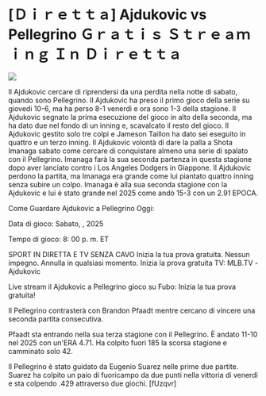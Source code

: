 # [Ｄｉｒｅｔｔａ] Ajdukovic vs Pellegrino Ｇｒａｔｉｓ Ｓｔｒｅａｍｉｎｇ Ｉｎ Ｄｉｒｅｔｔａ  
  
  
[![](https://i.imgur.com/qSNzIqt.png)](https://movie.rssnews.media/CxkKJOMC.php)  
  
Il Ajdukovic cercare di riprendersi da una perdita nella notte di sabato, quando sono Pellegrino. Il Ajdukovic ha preso il primo gioco della serie su giovedi 10-6, ma ha perso 8-1 venerdì e ora sono 1-3 della stagione. Il Ajdukovic segnato la prima esecuzione del gioco in alto della seconda, ma ha dato due nel fondo di un inning e, scavalcato il resto del gioco. Il Ajdukovic gestito solo tre colpi e Jameson Taillon ha dato sei eseguito in quattro e un terzo inning. Il Ajdukovic volontà di dare la palla a Shota Imanaga sabato come cercare di conquistare almeno una serie di spalato con il Pellegrino. Imanaga farà la sua seconda partenza in questa stagione dopo aver lanciato contro i Los Angeles Dodgers in Giappone. Il Ajdukovic perdono la partita, ma Imanaga era grande come lui piantato quattro inning senza subire un colpo. Imanaga è alla sua seconda stagione con la Ajdukovic e lui è stato grande nel 2025 come andò 15-3 con un 2.91 EPOCA.

Come Guardare Ajdukovic a Pellegrino Oggi:

Data di gioco: Sabato, , 2025

Tempo di gioco: 8: 00 p. m. ET

SPORT IN DIRETTA E TV SENZA CAVO
Inizia la tua prova gratuita. Nessun impegno. Annulla in qualsiasi momento.
Inizia la prova gratuita
TV: MLB.TV -Ajdukovic

Live stream il Ajdukovic a Pellegrino gioco su Fubo: Inizia la tua prova gratuita!

Il Pellegrino contrasterà con Brandon Pfaadt mentre cercano di vincere una seconda partita consecutiva.

Pfaadt sta entrando nella sua terza stagione con il Pellegrino. È andato 11-10 nel 2025 con un'ERA 4.71. Ha colpito fuori 185 la scorsa stagione e camminato solo 42.

Il Pellegrino è stato guidato da Eugenio Suarez nelle prime due partite. Suarez ha colpito un paio di fuoricampo da due punti nella vittoria di venerdì e sta colpendo .429 attraverso due giochi. [fUzqvr]